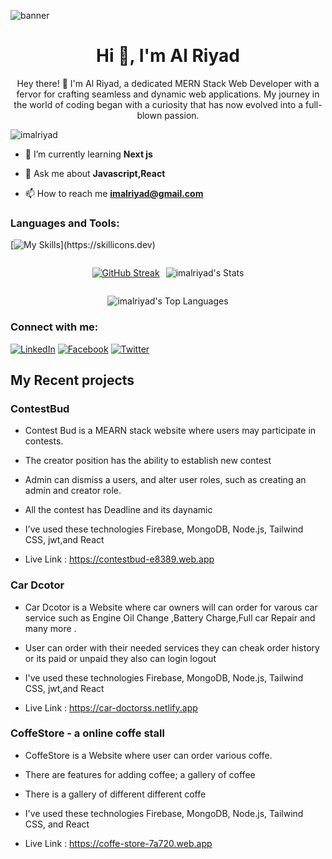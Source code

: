 ![banner](https://github.com/imalriyad/imalriyad/assets/111139540/4bef1b99-1bec-49b9-8abf-d3cf738196de)

<h1 align="center">Hi 👋, I'm Al Riyad</h1>
<p align="center">Hey there! 👋 I'm Al Riyad, a dedicated MERN Stack Web Developer with a fervor for crafting seamless and dynamic web applications. My journey in the world of coding began with a curiosity that has now evolved into a full-blown passion.</p>

<p align="left"> <img src="https://komarev.com/ghpvc/?username=imalriyad&label=Profile%25views&color=0e75b6&style=flat" alt="imalriyad" /> </p>

- 🌱 I’m currently learning **Next js**

- 💬 Ask me about **Javascript,React**

- 📫 How to reach me **imalriyad@gmail.com**

<h3 align="left">Languages and Tools:</h3>

[![My Skills](https://skillicons.dev/icons?i=react,js,nodejs,express,mongodb,firebase,tailwind,html,css,figma,vscode,github,)](https://skillicons.dev)


<div align="center">

<div style="display: flex; flex-direction: row; justify-content: center; align-items: center; gap:10px">

[![GitHub Streak](https://github-readme-streak-stats.herokuapp.com?user=imalriyad&theme=prussian)](https://git.io/streak-stats)

![imalriyad's Stats](https://github-readme-stats.vercel.app/api?username=imalriyad&theme=prussian&show_icons=true&hide_border=true&count_private=true)

</div>

</div>


<div align="center" >

![imalriyad's Top Languages](https://github-readme-stats.vercel.app/api/top-langs/?username=imalriyad&theme=prussian&show_icons=true&hide_border=true&layout=compact)

</div>





<h3 align="left">Connect with me:</h3>

[![LinkedIn](https://img.shields.io/badge/linkedin-%230077B5.svg?style=for-the-badge&logo=linkedin&logoColor=white)](https://www.linkedin.com/in/imalriyad/)
[![Facebook](https://img.shields.io/badge/Facebook-%231877F2.svg?style=for-the-badge&logo=Facebook&logoColor=white)](https://www.facebook.com/imalriyad)
[![Twitter](https://img.shields.io/badge/Twitter-%231DA1F2.svg?style=for-the-badge&logo=Twitter&logoColor=white)](https://twitter.com/imalriyad)

## My Recent projects

### ContestBud

- Contest Bud is a  MEARN stack website where users may participate in contests.

- The creator position has the ability to establish new contest

- Admin can dismiss a users, and alter user roles, such as creating an admin and creator role.

- All the contest has Deadline and its daynamic

-  I've used these technologies Firebase, MongoDB, Node.js, Tailwind CSS, jwt,and React

- Live Link : https://contestbud-e8389.web.app
  

 ### Car Dcotor 
- Car Dcotor is a Website where car owners will can order for varous car service such as Engine Oil Change ,Battery Charge,Full car Repair and many more .

- User can order with their needed services they can cheak order history or its paid or unpaid they also can login logout

-  I've used these technologies Firebase, MongoDB, Node.js, Tailwind CSS, jwt,and React

- Live Link : https://car-doctorss.netlify.app


 ### CoffeStore - a online coffe stall

- CoffeStore is a Website where user can order various coffe.

- There are features for adding coffee; a gallery of coffee
 
- There is a gallery of different different coffe
-  I've used these technologies Firebase, MongoDB, Node.js, Tailwind CSS, and React

- Live Link : https://coffe-store-7a720.web.app


